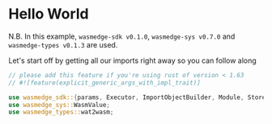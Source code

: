 # Hello World

N.B. In this example, `wasmedge-sdk v0.1.0`, `wasmedge-sys v0.7.0` and `wasmedge-types v0.1.3` are used.

Let's start off by getting all our imports right away so you can follow along

```rust
// please add this feature if you're using rust of version < 1.63
// #![feature(explicit_generic_args_with_impl_trait)]

use wasmedge_sdk::{params, Executor, ImportObjectBuilder, Module, Store};
use wasmedge_sys::WasmValue;
use wasmedge_types::wat2wasm;
```
